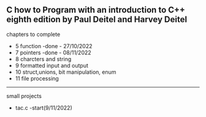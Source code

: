 C how to Program with an introduction to C++ eighth edition by Paul Deitel and Harvey Deitel
-------------------------------------------------
chapters to complete
- 5 function -done - 27/10/2022
- 7 pointers -done - 08/11/2022
- 8 charcters and string
- 9 formatted input and output
- 10 struct,unions, bit manipulation, enum
- 11 file processing
--------------------------------------------------
small projects
- tac.c -start(9/11/2022)
